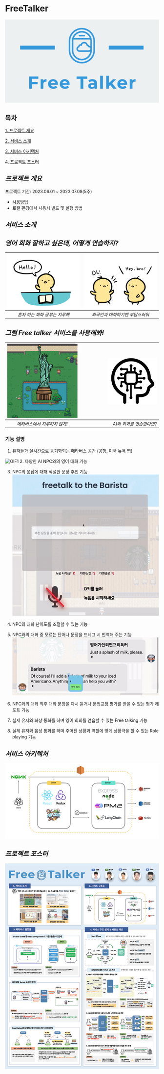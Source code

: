 # FreeTalker

[![Logo](./img/m_logo2.png)](https://freetalker.site/)

## 목차
[1. 프로젝트 개요](#프로젝트-개요)

[2. 서비스 소개](#서비스-소개)

[3. 서비스 아키텍처](#서비스-아키텍처)

[4. 프로젝트 포스터](#프로젝트-포스터)


## ***프로젝트 개요***
프로젝트 기간: 2023.06.01 ~ 2023.07.08(5주)
- [사용방법](./img/HowToPlay.md)
- 로컬 환경에서 사용시 빌드 및 실행 방법

## ***서비스 소개***

## *영어 회화 잘하고 싶은데, 어떻게 연습하지?*
|![info0](./img/info_0.jpg)|![info1](./img/info_1.jpg)|
|:---:|:---:|
|*혼자 하는 회화 공부는 지루해*|*외국인과 대화하기엔 부담스러워*|


## *그럼 Free talker 서비스를 사용해봐!*
|<img src="./img/info_2.png" alt="info2" width="100%">|<img src="./img/info_3.jpg" alt="info3" width="65%">|
|:---:|---:|
|*메타버스에서 지루하지 않게!*|*AI와 회화를 연습한다면?*|
### **기능 설명**
1. 유저들과 실시간으로 동기화되는 메타버스 공간 (공항, 미국 뉴욕 맵)

![GIF1](./img/service1.gif)
2. 다양한 AI NPC와의 영어 대화 기능

3. NPC의 응답에 대해 적절한 문장 추천 기능
![GIF3](./img/service3.gif)
4. NPC의 대화 난이도를 조절할 수 있는 기능

5. NPC와의 대화 중 모르는 단어나 문장을 드레그 시 번역해 주는 기능
![GIF5](./img/service5.gif)
6. NPC와의 대화 직후 대화 문장을 다시 듣거나 문법교정 평가를 받을 수 있는 평가 레포트 기능

7. 실제 유저와 화상 통화를 하며 영어 회회를 연습할 수 있는 Free talking 기능

8. 실제 유저와 음성 통화를 하며 주어진 상황과 역할에 맞게 상황극을 할 수 있는 Role playing 기능



## ***서비스 아키텍처***
![info0](./img/architecture.png)

## ***프로젝트 포스터***
[![Logo](./img/free_talker_poster.jpg)](./poster/free_talker_poster.pdf)
